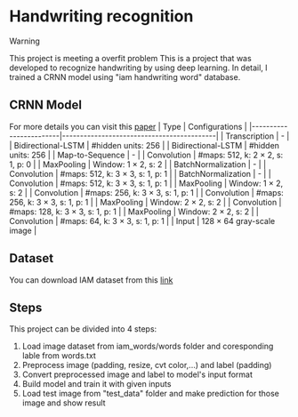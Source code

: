 # Handwriting recognition 
> [!WARNING]  
> This project is meeting a overfit problem
This is a project that was developed to recognize handwriting by using deep learning. In detail, I trained a CRNN model using "iam handwriting word" database. 
## CRNN Model
For more details you can visit this [paper](https://arxiv.org/pdf/1507.05717)
| Type                   | Configurations                            |
|------------------------|-------------------------------------------|
| Transcription          | -                                         |
| Bidirectional-LSTM      | #hidden units: 256                        |
| Bidirectional-LSTM      | #hidden units: 256                        |
| Map-to-Sequence        | -                                         |
| Convolution            | #maps: 512, k: 2 × 2, s: 1, p: 0          |
| MaxPooling             | Window: 1 × 2, s: 2                       |
| BatchNormalization     | -                                         |
| Convolution            | #maps: 512, k: 3 × 3, s: 1, p: 1          |
| BatchNormalization     | -                                         |
| Convolution            | #maps: 512, k: 3 × 3, s: 1, p: 1          |
| MaxPooling             | Window: 1 × 2, s: 2                       |
| Convolution            | #maps: 256, k: 3 × 3, s: 1, p: 1          |
| Convolution            | #maps: 256, k: 3 × 3, s: 1, p: 1          |
| MaxPooling             | Window: 2 × 2, s: 2                       |
| Convolution            | #maps: 128, k: 3 × 3, s: 1, p: 1          |
| MaxPooling             | Window: 2 × 2, s: 2                       |
| Convolution            | #maps: 64, k: 3 × 3, s: 1, p: 1           |
| Input                  | 128 × 64 gray-scale image                   |
## Dataset
You can download IAM dataset from this [link](https://www.kaggle.com/datasets/nibinv23/iam-handwriting-word-database)
## Steps
This project can be divided into 4 steps:
1. Load image dataset from iam_words/words folder and coresponding lable from words.txt
2. Preprocess image (padding, resize, cvt color,...) and label (padding)
3. Convert preprocessed image and label to model's input format
4. Build model and train it with given inputs
5. Load test image from "test_data" folder and make prediction for those image and show result